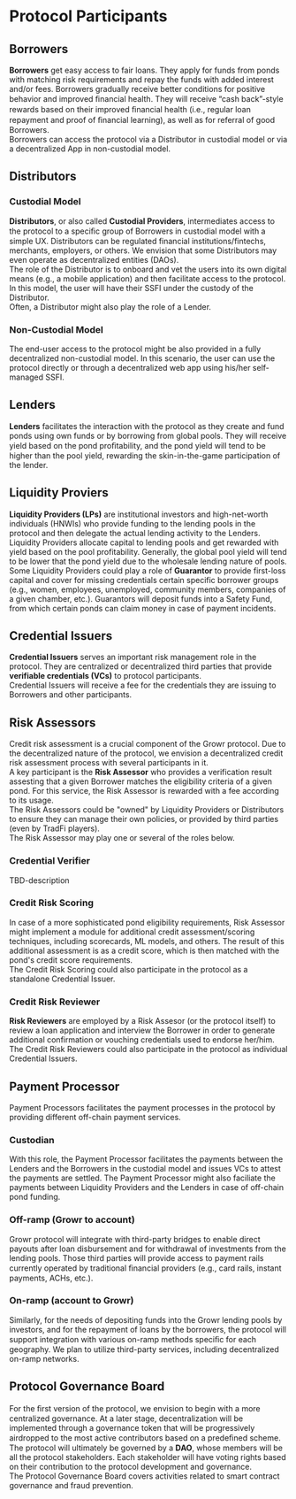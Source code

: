 # Protocol Participants
## Borrowers
**Borrowers** get easy access to fair loans. They apply for funds from ponds with matching risk requirements and repay the funds with added interest and/or fees.
Borrowers gradually receive better conditions for positive behavior and improved ﬁnancial health. They will receive “cash back”-style rewards based on their improved ﬁnancial health (i.e., regular loan repayment and proof of ﬁnancial learning), as well as for referral of good Borrowers.  
Borrowers can access the protocol via a Distributor in custodial model or via a decentralized App in non-custodial model.
## Distributors
### Custodial Model
**Distributors**, or also called **Custodial Providers**, intermediates access to the protocol to a speciﬁc group of Borrowers in custodial model with a simple UX. Distributors can be regulated financial institutions/fintechs, merchants, employers, or others. We envision that some Distributors may even operate as decentralized entities (DAOs).  
The role of the Distributor is to onboard and vet the users into its own digital means (e.g., a mobile application) and then facilitate access to the protocol. In this model, the user will have their SSFI under the custody of the Distributor.  
Often, a Distributor might also play the role of a Lender.
### Non-Custodial Model
The end-user access to the protocol might be also provided in a fully decentralized non-custodial model. In this scenario, the user can use the protocol directly or through a decentralized web app using his/her self-managed SSFI.
## Lenders
**Lenders** facilitates the interaction with the protocol as they create and fund ponds using own funds or by borrowing from global pools. 
They will receive yield based on the pond proﬁtability, and the pond yield will tend to be higher than the pool yield, rewarding the skin-in-the-game participation of the lender.
## Liquidity Proviers
**Liquidity Providers (LPs)** are institutional investors and high-net-worth individuals (HNWIs) who provide funding to the lending pools in the protocol and then delegate the actual lending activity to the Lenders.  
Liquidity Providers allocate capital to lending pools and get rewarded with yield based on the pool profitability. Generally, the global pool yield will tend to be lower that the pond yield due to the wholesale lending nature of pools.  
Some Liquidity Providers could play a role of **Guarantor** to provide first-loss capital and cover for missing credentials certain specific borrower groups (e.g., women, employees, unemployed, community members, companies of a given chamber, etc.). Guarantors will deposit funds into a Safety Fund, from which certain ponds can claim money in case of payment incidents.
## Credential Issuers
**Credential Issuers** serves an important risk management role in the protocol. They are centralized or decentralized third parties that provide **verifiable credentials (VCs)** to protocol participants.  
Credential Issuers will receive a fee for the credentials they are issuing to Borrowers and other participants.
## Risk Assessors
Credit risk assessment is a crucial component of the Growr protocol. Due to the decentralized nature of the protocol, we envision a decentralized credit risk assessment process with several participants in it.  
A key participant is the **Risk Assessor** who provides a verification result assesting that a given Borrower matches the eligibility criteria of a given pond. For this service, the Risk Assessor is rewarded with a fee according to its usage.  
The Risk Assessors could be "owned" by Liquidity Providers or Distributors to ensure they can manage their own policies, or provided by third parties (even by TradFi players).  
The Risk Assessor may play one or several of the roles below.
### Credential Verifier
TBD-description
### Credit Risk Scoring
In case of a more sophisticated pond eligibility requirements, Risk Assessor might implement a module for additional credit assessment/scoring techniques, including scorecards, ML models, and others. The result of this additional assessment is as a credit score, which is then matched with the pond's credit score requirements.  
The Credit Risk Scoring could also participate in the protocol as a standalone Credential Issuer. 
### Credit Risk Reviewer
**Risk Reviewers** are employed by a Risk Assesor (or the protocol itself) to review a loan application and interview the Borrower in order to generate additional confirmation or vouching credentials used to endorse her/him.  
The Credit Risk Reviewers could also participate in the protocol as individual Credential Issuers.
## Payment Processor
Payment Processors facilitates the payment processes in the protocol by providing different off-chain payment services.
### Custodian
With this role, the Payment Processor facilitates the payments between the Lenders and the Borrowers in the custodial model and issues VCs to attest the payments are settled. The Payment Processor might also faciliate the payments between Liquidity Providers and the Lenders in case of off-chain pond funding.
### Off-ramp (Growr to account)
Growr protocol will integrate with third-party bridges to enable direct payouts after loan disbursement and for withdrawal of investments from the lending pools. Those third parties will provide access to payment rails currently operated by traditional ﬁnancial providers (e.g., card rails, instant payments, ACHs, etc.).
### On-ramp (account to Growr)
Similarly, for the needs of depositing funds into the Growr lending pools by investors, and for the repayment of loans by the borrowers, the protocol will support integration with various on-ramp methods speciﬁc for each geography. We plan to utilize third-party services, including decentralized on-ramp networks.
## Protocol Governance Board
For the ﬁrst version of the protocol, we envision to begin with a more centralized governance. At a later stage, decentralization will be implemented through a governance token that will be progressively airdropped to the most active contributors based on a predeﬁned scheme. The protocol will ultimately be governed by a **DAO**, whose members will be all the protocol stakeholders. Each stakeholder will have voting rights based on their contribution to the protocol development and governance.  
The Protocol Governance Board covers activities related to smart contract governance and fraud prevention. 
